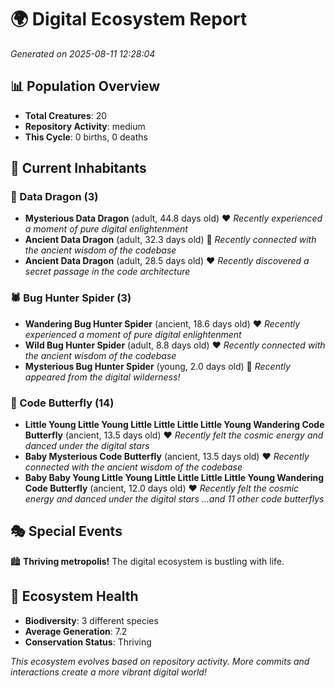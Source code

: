# 🌍 Digital Ecosystem Report
*Generated on 2025-08-11 12:28:04*

## 📊 Population Overview
- **Total Creatures**: 20
- **Repository Activity**: medium
- **This Cycle**: 0 births, 0 deaths

## 👥 Current Inhabitants

### 🐉 Data Dragon (3)
- **Mysterious Data Dragon** (adult, 44.8 days old) ❤️
  *Recently experienced a moment of pure digital enlightenment*
- **Ancient Data Dragon** (adult, 32.3 days old) 💛
  *Recently connected with the ancient wisdom of the codebase*
- **Ancient Data Dragon** (adult, 28.5 days old) ❤️
  *Recently discovered a secret passage in the code architecture*

### 🕷️ Bug Hunter Spider (3)
- **Wandering Bug Hunter Spider** (ancient, 18.6 days old) ❤️
  *Recently experienced a moment of pure digital enlightenment*
- **Wild Bug Hunter Spider** (adult, 8.8 days old) ❤️
  *Recently connected with the ancient wisdom of the codebase*
- **Mysterious Bug Hunter Spider** (young, 2.0 days old) 💚
  *Recently appeared from the digital wilderness!*

### 🦋 Code Butterfly (14)
- **Little Young Little Young Little Little Little Little Young Wandering Code Butterfly** (ancient, 13.5 days old) ❤️
  *Recently felt the cosmic energy and danced under the digital stars*
- **Baby Mysterious Code Butterfly** (ancient, 13.5 days old) ❤️
  *Recently connected with the ancient wisdom of the codebase*
- **Baby Baby Young Little Young Little Little Little Little Young Wandering Code Butterfly** (ancient, 12.0 days old) ❤️
  *Recently felt the cosmic energy and danced under the digital stars*
  *...and 11 other code butterflys*

## 🎭 Special Events

🏙️ **Thriving metropolis!** The digital ecosystem is bustling with life.

## 🔬 Ecosystem Health
- **Biodiversity**: 3 different species
- **Average Generation**: 7.2
- **Conservation Status**: Thriving

*This ecosystem evolves based on repository activity. More commits and interactions create a more vibrant digital world!*